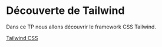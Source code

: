 # Découverte de Tailwind

Dans ce TP nous allons découvrir le framework CSS Tailwind.

[Tailwind CSS](https://tailwindcss.com/)
